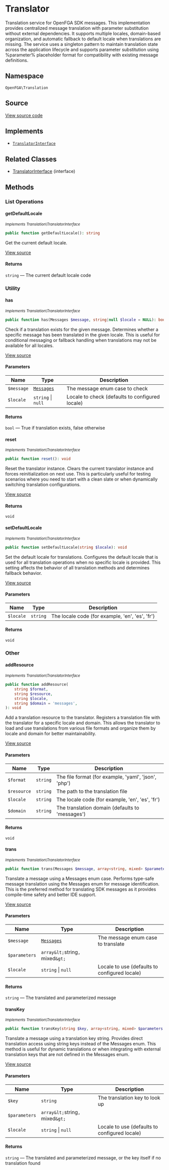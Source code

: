 # Translator

Translation service for OpenFGA SDK messages. This implementation provides centralized message translation with parameter substitution without external dependencies. It supports multiple locales, domain-based organization, and automatic fallback to default locale when translations are missing. The service uses a singleton pattern to maintain translation state across the application lifecycle and supports parameter substitution using %parameter% placeholder format for compatibility with existing message definitions.

## Namespace
`OpenFGA\Translation`

## Source
[View source code](https://github.com/evansims/openfga-php/blob/main/src/Translation/Translator.php)

## Implements
* [`TranslatorInterface`](TranslatorInterface.md)

## Related Classes
* [TranslatorInterface](Translation/TranslatorInterface.md) (interface)



## Methods

                                                                                                                        
### List Operations
#### getDefaultLocale

*<small>Implements Translation\TranslatorInterface</small>*  

```php
public function getDefaultLocale(): string
```

Get the current default locale.

[View source](https://github.com/evansims/openfga-php/blob/main/src/Translation/TranslatorInterface.php#L46)


#### Returns
`string` — The current default locale code
### Utility
#### has

*<small>Implements Translation\TranslatorInterface</small>*  

```php
public function has(Messages $message, string|null $locale = NULL): bool
```

Check if a translation exists for the given message. Determines whether a specific message has been translated in the given locale. This is useful for conditional messaging or fallback handling when translations may not be available for all locales.

[View source](https://github.com/evansims/openfga-php/blob/main/src/Translation/TranslatorInterface.php#L59)

#### Parameters
| Name | Type | Description |
|------|------|-------------|
| `$message` | [`Messages`](Messages.md) | The message enum case to check |
| `$locale` | `string` &#124; `null` | Locale to check (defaults to configured locale) |

#### Returns
`bool` — True if translation exists, false otherwise
#### reset

*<small>Implements Translation\TranslatorInterface</small>*  

```php
public function reset(): void
```

Reset the translator instance. Clears the current translator instance and forces reinitialization on next use. This is particularly useful for testing scenarios where you need to start with a clean slate or when dynamically switching translation configurations.

[View source](https://github.com/evansims/openfga-php/blob/main/src/Translation/TranslatorInterface.php#L68)


#### Returns
`void`
#### setDefaultLocale

*<small>Implements Translation\TranslatorInterface</small>*  

```php
public function setDefaultLocale(string $locale): void
```

Set the default locale for translations. Configures the default locale that is used for all translation operations when no specific locale is provided. This setting affects the behavior of all translation methods and determines fallback behavior.

[View source](https://github.com/evansims/openfga-php/blob/main/src/Translation/TranslatorInterface.php#L81)

#### Parameters
| Name | Type | Description |
|------|------|-------------|
| `$locale` | `string` | The locale code (for example, &#039;en&#039;, &#039;es&#039;, &#039;fr&#039;) |

#### Returns
`void`
### Other
#### addResource

*<small>Implements Translation\TranslatorInterface</small>*  

```php
public function addResource(
    string $format,
    string $resource,
    string $locale,
    string $domain = 'messages',
): void
```

Add a translation resource to the translator. Registers a translation file with the translator for a specific locale and domain. This allows the translator to load and use translations from various file formats and organize them by locale and domain for better maintainability.

[View source](https://github.com/evansims/openfga-php/blob/main/src/Translation/TranslatorInterface.php#L39)

#### Parameters
| Name | Type | Description |
|------|------|-------------|
| `$format` | `string` | The file format (for example, &#039;yaml&#039;, &#039;json&#039;, &#039;php&#039;) |
| `$resource` | `string` | The path to the translation file |
| `$locale` | `string` | The locale code (for example, &#039;en&#039;, &#039;es&#039;, &#039;fr&#039;) |
| `$domain` | `string` | The translation domain (defaults to &#039;messages&#039;) |

#### Returns
`void`
#### trans

*<small>Implements Translation\TranslatorInterface</small>*  

```php
public function trans(Messages $message, array<string, mixed> $parameters = [], string|null $locale = NULL): string
```

Translate a message using a Messages enum case. Performs type-safe message translation using the Messages enum for message identification. This is the preferred method for translating SDK messages as it provides compile-time safety and better IDE support.

[View source](https://github.com/evansims/openfga-php/blob/main/src/Translation/TranslatorInterface.php#L98)

#### Parameters
| Name | Type | Description |
|------|------|-------------|
| `$message` | [`Messages`](Messages.md) | The message enum case to translate |
| `$parameters` | `array&lt;`string`, `mixed`&gt;` |  |
| `$locale` | `string` &#124; `null` | Locale to use (defaults to configured locale) |

#### Returns
`string` — The translated and parameterized message
#### transKey

*<small>Implements Translation\TranslatorInterface</small>*  

```php
public function transKey(string $key, array<string, mixed> $parameters = [], string|null $locale = NULL): string
```

Translate a message using a translation key string. Provides direct translation access using string keys instead of the Messages enum. This method is useful for dynamic translations or when integrating with external translation keys that are not defined in the Messages enum.

[View source](https://github.com/evansims/openfga-php/blob/main/src/Translation/TranslatorInterface.php#L115)

#### Parameters
| Name | Type | Description |
|------|------|-------------|
| `$key` | `string` | The translation key to look up |
| `$parameters` | `array&lt;`string`, `mixed`&gt;` |  |
| `$locale` | `string` &#124; `null` | Locale to use (defaults to configured locale) |

#### Returns
`string` — The translated and parameterized message, or the key itself if no translation found
